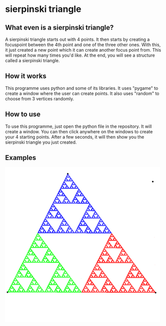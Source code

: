 # sierpinski triangle

## What even is a sierpinski triangle?
A sierpinski triangle starts out with 4 points. It then starts by creating a focuspoint between the 4th point and one of the three other ones. With this, it just created a new point which it can create another focus point from. This will repeat how many times you'd like. At the end, you will see a structure called a sierpinski triangle.

## How it works
This programme uses python and some of its libraries. It uses "pygame" to create a window where the user can create points. It also uses "random" to choose from 3 vertices randomly.

## How to use
To use this programme, just open the python file in the repository. It will create a window. You can then click anywhere on the windows to create your 4 starting points. After a few seconds, it will then show you the sierpinski triangle you just created.

## Examples
<img src="https://github.com/leschi4banane/sierpinski-triangle/blob/main/example%20picture/screenshot.png?raw=true" style="height: 500px; width:500px;"/>